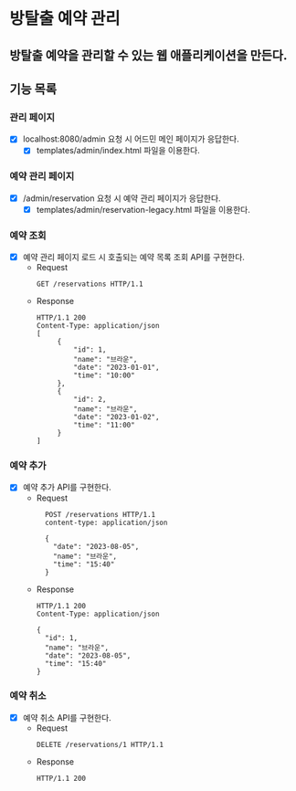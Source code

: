 # 방탈출 예약 관리

## 방탈출 예약을 관리할 수 있는 웹 애플리케이션을 만든다.

## 기능 목록

### 관리 페이지

- [x] localhost:8080/admin 요청 시 어드민 메인 페이지가 응답한다.
  - [x] templates/admin/index.html 파일을 이용한다.

### 예약 관리 페이지

- [x] /admin/reservation 요청 시 예약 관리 페이지가 응답한다.
  - [x] templates/admin/reservation-legacy.html 파일을 이용한다.

### 예약 조회

- [x] 예약 관리 페이지 로드 시 호출되는 예약 목록 조회 API를 구현한다.
  - Request
    ``` 
    GET /reservations HTTP/1.1 
    ```
  - Response
    ```
    HTTP/1.1 200 
    Content-Type: application/json
    [
         {
             "id": 1,
             "name": "브라운",
             "date": "2023-01-01",
             "time": "10:00"
         },
         {
             "id": 2,
             "name": "브라운",
             "date": "2023-01-02",
             "time": "11:00"
         }
    ]
    ```

### 예약 추가

- [x] 예약 추가 API를 구현한다.
  - Request
    ``` 
      POST /reservations HTTP/1.1
      content-type: application/json
      
      {
        "date": "2023-08-05",
        "name": "브라운",
        "time": "15:40"
      }
    ```
  - Response
    ```
    HTTP/1.1 200 
    Content-Type: application/json

    {
      "id": 1,
      "name": "브라운",
      "date": "2023-08-05",
      "time": "15:40"
    }
    ```

### 예약 취소

- [x] 예약 취소 API를 구현한다.
  - Request
    ``` 
    DELETE /reservations/1 HTTP/1.1
    ```
  - Response
    ```
    HTTP/1.1 200
    ```
